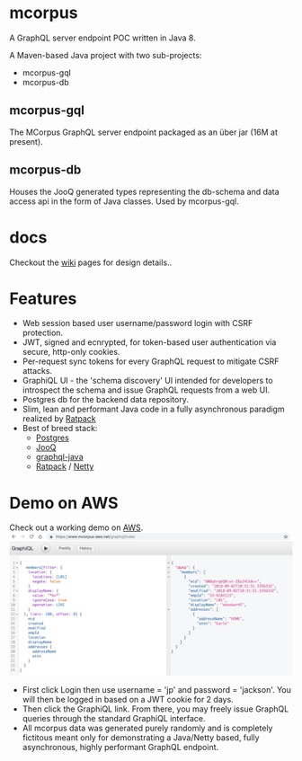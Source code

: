 # mcorpus
A GraphQL server endpoint POC written in Java 8.

A Maven-based Java project with two sub-projects:
- mcorpus-gql
- mcorpus-db

## mcorpus-gql
The MCorpus GraphQL server endpoint packaged as an über jar (16M at present).

## mcorpus-db
Houses the JooQ generated types representing the db-schema and data access api in the form of Java classes.  Used by mcorpus-gql.

# docs
Checkout the [wiki](https://github.com/khanactl/mcorpus/wiki) pages for design details..

# Features
- Web session based user username/password login with CSRF protection.
- JWT, signed and ecnrypted, for token-based user authentication via secure, http-only cookies.
- Per-request sync tokens for every GraphQL request to mitigate CSRF attacks.
- GraphiQL UI - the 'schema discovery' UI intended for developers to introspect the schema and issue GraphQL requests from a web UI.
- Postgres db for the backend data repository.
- Slim, lean and performant Java code in a fully asynchronous paradigm realized by [Ratpack](https://ratpack.io) 
- Best of breed stack: 
  - [Postgres](https://www.postgresql.org/)
  - [JooQ](https://www.jooq.org/)
  - [graphql-java](https://github.com/graphql-java/graphql-java)
  - [Ratpack](https://ratpack.io/) / [Netty](https://netty.io/)
	
# Demo on AWS
Check out a working demo on [AWS](https://www.mcorpus-aws.net).
![GraphiQL-demo](mcorpus-doc/graphiql.png "mcorpus GraphiQL interface")
- First click Login then use username = 'jp' and password = 'jackson'. You will then be logged in based on a JWT cookie for 2 days.
- Then click the GraphiQL link.  From there, you may freely issue GraphQL queries through the standard GraphiQL interface.
- All mcorpus data was generated purely randomly and is completely fictitous meant only for demonstrating a Java/Netty based, fully asynchronous, highly performant GraphQL endpoint.
